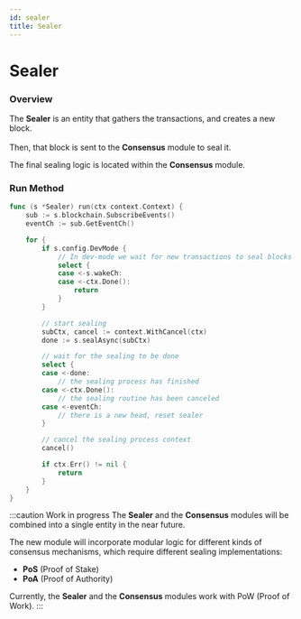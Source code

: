 ```yaml
---
id: sealer
title: Sealer
---
```


# Sealer

### Overview

The **Sealer** is an entity that gathers the transactions, and creates a new block.\
\
Then, that block is sent to the **Consensus** module to seal it.

The final sealing logic is located within the **Consensus** module.

### Run Method

```go
func (s *Sealer) run(ctx context.Context) {
	sub := s.blockchain.SubscribeEvents()
	eventCh := sub.GetEventCh()

	for {
		if s.config.DevMode {
			// In dev-mode we wait for new transactions to seal blocks
			select {
			case <-s.wakeCh:
			case <-ctx.Done():
				return
			}
		}

		// start sealing
		subCtx, cancel := context.WithCancel(ctx)
		done := s.sealAsync(subCtx)

		// wait for the sealing to be done
		select {
		case <-done:
			// the sealing process has finished
		case <-ctx.Done():
			// the sealing routine has been canceled
		case <-eventCh:
			// there is a new head, reset sealer
		}

		// cancel the sealing process context
		cancel()

		if ctx.Err() != nil {
			return
		}
	}
}
```

:::caution Work in progress The **Sealer** and the **Consensus** modules will be combined into a single entity in the near future.

The new module will incorporate modular logic for different kinds of consensus mechanisms, which require different sealing implementations:

* **PoS** (Proof of Stake)
* **PoA** (Proof of Authority)

Currently, the **Sealer** and the **Consensus** modules work with PoW (Proof of Work). :::
